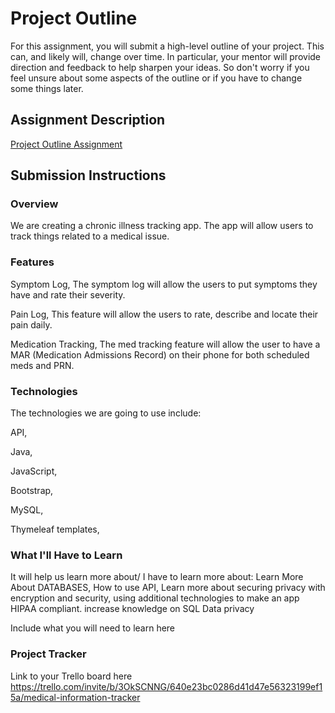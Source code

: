 # Project Outline
For this assignment, you will submit a high-level outline of your project. This can, and likely will, change over time. In particular, your mentor will provide direction and feedback to help sharpen your ideas. So don't worry if you feel unsure about some aspects of the outline or if you have to change some things later.

## Assignment Description
[Project Outline Assignment](https://education.launchcode.org/liftoff/modules/assignments/project-outline)

## Submission Instructions



### Overview

[//]: # (Include overview here)
We are creating a chronic illness tracking app. The app will allow users to track things related to a medical issue.

### Features

Symptom Log,
The symptom log will allow the users to put symptoms they have and rate their severity.

Pain Log,
This feature will allow the users to rate, describe and locate their pain daily.

Medication Tracking,
The med tracking feature will allow the user to have a MAR (Medication Admissions Record) on their phone for both scheduled meds and PRN.

[//]: # (Include Features here)

### Technologies
The technologies we are going to use include:

API,

Java,

JavaScript,

Bootstrap,

MySQL,

Thymeleaf templates,

<!-- Learn More About DATABASES,

Learn more about securing privacy with encryption and security,
 -->
[//]: # (Include Technologies here)
### What I'll Have to Learn

It will help us learn more about/ I have to learn more about:
Learn More About DATABASES,
How to use API,
Learn more about securing privacy with encryption and security,
using additional technologies to make an app HIPAA compliant.
increase knowledge on SQL
Data privacy

Include what you will need to learn here
### Project Tracker
Link to your Trello board here
https://trello.com/invite/b/3OkSCNNG/640e23bc0286d41d47e56323199ef15a/medical-information-tracker
